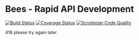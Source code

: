 # Bees - Rapid API Development

[![Build Status](https://travis-ci.org/tacone/bees.svg?branch=master)](https://travis-ci.org/tacone/bees)
[![Coverage Status](https://coveralls.io/repos/tacone/bees/badge.svg?branch=master&service=github)](https://coveralls.io/github/tacone/bees?branch=master)
[![Scrutinizer Code Quality](https://scrutinizer-ci.com/g/tacone/bees/badges/quality-score.png?b=master)](https://scrutinizer-ci.com/g/tacone/bees/?branch=master)

418 please try again later


